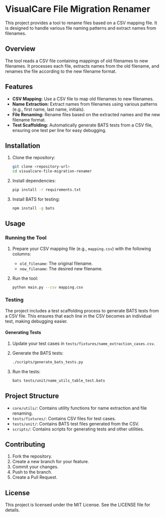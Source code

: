 # VisualCare File Migration Renamer

This project provides a tool to rename files based on a CSV mapping file. It is designed to handle various file naming patterns and extract names from filenames.

## Overview

The tool reads a CSV file containing mappings of old filenames to new filenames. It processes each file, extracts names from the old filename, and renames the file according to the new filename format.

## Features

- **CSV Mapping:** Use a CSV file to map old filenames to new filenames.
- **Name Extraction:** Extract names from filenames using various patterns (e.g., first name, last name, initials).
- **File Renaming:** Rename files based on the extracted names and the new filename format.
- **Test Scaffolding:** Automatically generate BATS tests from a CSV file, ensuring one test per line for easy debugging.

## Installation

1. Clone the repository:
   ```bash
   git clone <repository-url>
   cd visualcare-file-migration-renamer
   ```

2. Install dependencies:
   ```bash
   pip install -r requirements.txt
   ```

3. Install BATS for testing:
   ```bash
   npm install -g bats
   ```

## Usage

### Running the Tool

1. Prepare your CSV mapping file (e.g., `mapping.csv`) with the following columns:
   - `old_filename`: The original filename.
   - `new_filename`: The desired new filename.

2. Run the tool:
   ```bash
   python main.py --csv mapping.csv
   ```

### Testing

The project includes a test scaffolding process to generate BATS tests from a CSV file. This ensures that each line in the CSV becomes an individual test, making debugging easier.

#### Generating Tests

1. Update your test cases in `tests/fixtures/name_extraction_cases.csv`.

2. Generate the BATS tests:
   ```bash
   ./scripts/generate_bats_tests.py
   ```

3. Run the tests:
   ```bash
   bats tests/unit/name_utils_table_test.bats
   ```

## Project Structure

- `core/utils/`: Contains utility functions for name extraction and file renaming.
- `tests/fixtures/`: Contains CSV files for test cases.
- `tests/unit/`: Contains BATS test files generated from the CSV.
- `scripts/`: Contains scripts for generating tests and other utilities.

## Contributing

1. Fork the repository.
2. Create a new branch for your feature.
3. Commit your changes.
4. Push to the branch.
5. Create a Pull Request.

## License

This project is licensed under the MIT License. See the LICENSE file for details.
